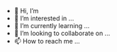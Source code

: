 - 👋 Hi, I’m 
- 👀 I’m interested in ...
- 🌱 I’m currently learning ...
- 💞️ I’m looking to collaborate on ...
- 📫 How to reach me ...

<!---
AMiRSOGIG/AMiRSOGIG is a ✨ special ✨ repository because its `README.md` (this file) appears on your GitHub profile.
You can click the Preview link to take a look at your changes.
--->
